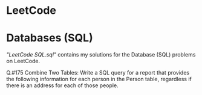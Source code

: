 # LeetCode

# Databases (SQL)
*"LeetCode SQL.sql"* contains my solutions for the Database (SQL) problems on LeetCode.

Q.#175 Combine Two Tables: Write a SQL query for a report that provides the following information for each person in the Person table, regardless if there is an address for each of those people.


